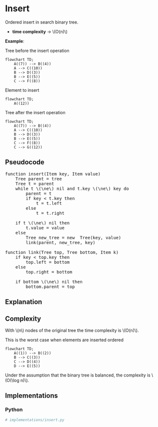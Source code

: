 # Insert
Ordered insert in search binary tree.

* **time complexity** → \\(O(n)\\)

**Example**:

Tree before the insert operation
```mermaid
flowchart TD;
    A((7)) --> B((4))
    A --> C((10))
    B --> D((3))
    B --> E((5))
    C --> F((8))
```
Element to insert
```mermaid
flowchart TD;
    A((12))
```
Tree after the insert operation
```mermaid
flowchart TD;
    A((7)) --> B((4))
    A --> C((10))
    B --> D((3))
    B --> E((5))
    C --> F((8))
    C --> G((12))
```

## Pseudocode
<pre class="pseudocode">
function insert(Item key, Item value)
    Tree parent = tree
    Tree t = parent
    while t \(\ne\) nil and t.key \(\ne\) key do
        parent = t
        if key < t.key then
            t = t.left
        else
            t = t.right

    if t \(\ne\) nil then
        t.value = value
    else
        Tree new_tree = new  Tree(key, value)
        link(parent, new_tree, key)

function link(Tree top, Tree bottom, Item k)
    if key < top.key then
        top.left = bottom
    else
        top.right = bottom

    if bottom \(\ne\) nil then
        bottom.parent = top
</pre>

## Explanation

## Complexity
With \\(n\\) nodes of the original tree the time complexity is \\(O(n)\\).

This is the worst case when elements are inserted ordered
```mermaid
flowchart TD;
    A((1)) --> B((2))
    B --> C((3))
    C --> D((4))
    D --> E((5))
```
Under the assumption that the binary tree is balanced, the complexity is \\(O(\log n)\\).

## Implementations
### Python
```py
# implementations/insert.py
```
